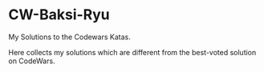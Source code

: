 # CW-Baksi-Ryu
My Solutions to the Codewars Katas.

Here collects my solutions which are different from the best-voted solution on CodeWars.
